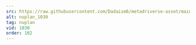 ```yaml
---
src: https://raw.githubusercontent.com/Dadaism6/metadriverse-asset/main/script-nuplan-output-newcompressed/nuplan_1030.mp4
alt: nuplan_1030
tag: nuplan
vid: 1030
order: 102
---
```

